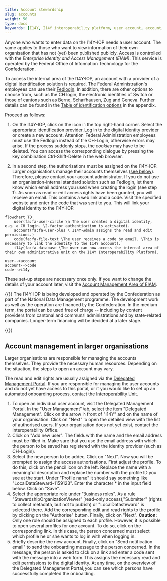 ```yaml
---
title: Account stewardship
slug: accounts
weight: 50
type: docs
keywords: [I14Y, I14Y interoperability platform, user account, account, connection, EIAM, Login]
---
```


Anyone who wants to enter data on the I14Y-IOP needs a user account. The same applies to those who want to view information of their own organisation that has not (yet) been published publicly. Access is controlled with the _Enterprise Identity and Access Management (EIAM)_. This service is operated by the Federal Office of Information Technology for the Confederation.

To access the internal area of the I14Y-IOP, an account with a provider of a digital identification solution is required. The Federal Administration's employees can use their [Fedlogin](https://www.eiam.swiss). In addition, there are other options to choose from, such as the CH login, the electronic identities of Switch or those of cantons such as Berne, Schaffhausen, Zug and Geneva. Further details can be found in the [Table of identification options](/handbook/en/6_anhang/eiam) in the appendix.

Proceed as follows:

1. On the I14Y-IOP, click on the icon in the top right-hand corner. Select the appropriate identification provider. Log in to the digital identity provider or create a new account. Attention: Federal Administration employees must use the Fedlogin instead of the CH-Login, otherwise errors may arise. If the process suddenly stops, the _cookies_ may have to be deleted. You can access the corresponding dialogue by pressing the key combination Ctrl-Shift-Delete in the web browser.

2. In a second step, the authorisations must be assigned on the I14Y-IOP. Larger organisations manage their accounts themselves ([see below](#accountadministration-in-larger-organisations)). Therefore, please contact your account administrator. If you do not use an organisation-internal standard solution such as Fedlogin, let them know which email address you used when creating the login (see step 1). As soon as read or edit access rights have been granted, you will receive an email. This contains a web link and a code. Visit the specified website and enter the code that was sent to you. This will link your digital identity to the I14Y-IOP.

```mermaid
flowchart TD
    user(fa:fa-user-circle \n The user creates a digital identity, e.g. a CH login. \2-factor authentication is activated).
    account(fa:fa-user-plus \ I14Y-Admin assigns the read and edit permissions.)
    code(fa:fa-file-text \The user receives a code by email. \This is necessary to link the identity to the I14Y account).
    i14y(fa:fa-database \The user can now access the internal area of their own administrative unit on the I14Y Interoperability Platform).

user-->account
account-->code
code-->i14y
```

These set-up steps are necessary once only. If you want to change the details of your account later, visit the [Account Management Area of EIAM](https://www.myaccount.eiam.admin.ch).

{{<alert title="How much does the account cost?" color="info" >}}
The I14Y-IOP is being developed and operated by the Confederation as part of the National Data Management programme. The development work as well as the operation are financed by the Confederation. In the medium term, the portal can be used free of charge -- including by content providers from cantonal and communal administrations and by state-related companies. Longer-term financing will be decided at a later stage.

{{</alert>}}

## Account management in larger organisations

Larger organisations are responsible for managing the accounts themselves. They provide the necessary human resources. Depending on the situation, the steps to open an account may vary.

The read and edit rights are usually assigned via the [Delegated Management Portal](https://www.portal.eiam.admin.ch/). If you are responsible for managing the user accounts and do not yet have access to this portal, or if you would like to set up an automated onboarding process, contact the [Interoperability Unit](mailto:i14y@bfs.admin.ch).

1. To open an individual user account, visit the Delegated Management Portal. In the "User Management" tab, select the item "Delegated Management". Click on the arrow in front of "I14Y" and on the name of your organisation. Click on "Next" to open the detailed view with the list of authorised users. If your organisation does not yet exist, contact the Interoperability Office. 
2. Click on "Add new user". The fields with the name and the email address must be filled in. Make sure that you use the email address with which the person to be saved has registered with the identity provider (such as CH-Login). 
3. Select the new person to be added. Click on "Next". Now you will be prompted to assign the access authorisations. First adjust the profile. To do this, click on the pencil icon on the left. Replace the name with a meaningful description and replace the number with the profile ID you see at the start. Under "Profile name" it should say something like "LocalDataSteward-1159123". Enter the character * in the input field below. Click on "Save".
4. Select the appropriate role under "Business roles". As a rule "StewardshipOrganizationViewer" (read-only access),"Submitter" (rights to collect metadata, but not to publish) or "LocalDatasteward" is selected there. Add the corresponding edit and read rights to the profile by clicking on the "Authorise" button. Finally, click on "Next". __Caution:__ Only one role should be assigned to each profile. However, it is possible to open several profiles for one account. To do so, click on the corresponding link. In this case, the person concerned must select which profile he or she wants to log in with when logging in.
5. Briefly describe the new account. Finally, click on "Send notification email" to send the onboarding message to the person concerned. In the message, the person is asked to click on a link and enter a code sent with the message into a web form. This assigns the necessary read and edit permissions to the digital identity. At any time, on the overview of the Delegated Management Portal, you can see which persons have successfully completed the onboarding.
